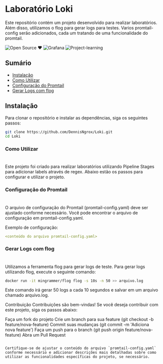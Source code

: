 # Laboratório Loki

Este repositório contém um projeto desenvolvido para realizar laboratórios. Além disso, utilizamos o flog para gerar logs para testes.
Varios promtail-config serão adicionados, cada um tratando de uma funcionalidade do promtail.
<p></p>

 ![Open Source ❤️](https://img.shields.io/badge/Open%20Source-blue) ![Grafana](https://img.shields.io/badge/Grafana%20Loki-orange) ![Project-learning](https://img.shields.io/badge/Learning%20Project-green)

## Sumário

- [Instalação](#instalação)
- [Como Utilizar](#como-utilizar)
- [Configuração do Promtail](#configuração-do-promtail)
- [Gerar Logs com flog](#gerar-logs-com-flog)


## Instalação

Para clonar o repositório e instalar as dependências, siga os seguintes passos:

```bash
git clone https://github.com/DennisNgrox/Loki.git
cd Loki
````

<h3>Como Utilizar</h3>
<h1></h1>
Este projeto foi criado para realizar laboratórios utilizando Pipeline Stages para adicionar labels através de regex. Abaixo estão os passos para configurar e utilizar o projeto.

<h3>Configuração do Promtail</h3>
<h1></h1>
O arquivo de configuração do Promtail (promtail-config.yaml) deve ser ajustado conforme necessário. Você pode encontrar o arquivo de configuração em promtail-config.yaml.

Exemplo de configuração:
```yaml
<conteúdo do arquivo promtail-config.yaml>
```

<h3>Gerar Logs com flog</h3>
<h1></h1>
Utilizamos a ferramenta flog para gerar logs de teste. Para gerar logs utilizando flog, execute o seguinte comando:

```bash
docker run -it mingrammer/flog flog -s 10s -n 50 >> arquivo.log
```

Este comando irá gerar 50 logs a cada 10 segundos e salvar em um arquivo chamado arquivo.log.

Contribuição
Contribuições são bem-vindas! Se você deseja contribuir com este projeto, siga os passos abaixo:

Faça um fork do projeto
Crie um branch para sua feature (git checkout -b feature/nova-feature)
Commit suas mudanças (git commit -m 'Adiciona nova feature')
Faça um push para o branch (git push origin feature/nova-feature)
Abra um Pull Request

```code

Certifique-se de ajustar o conteúdo do arquivo `promtail-config.yaml` conforme necessário e adicionar descrições mais detalhadas sobre como utilizar as funcionalidades específicas do projeto, se necessário.
```
